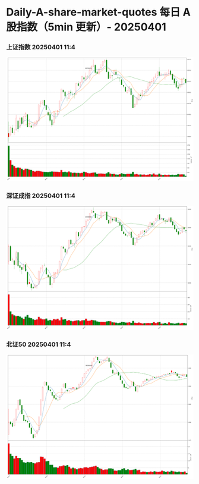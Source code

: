
# Daily-A-share-market-quotes 每日 A 股指数（5min 更新）- 20250401

### 上证指数 20250401 11:4
![](./fig/2025/4/20250401-sh000001.png)

### 深证成指 20250401 11:4
![](./fig/2025/4/20250401-sz399001.png)

### 北证50 20250401 11:4
![](./fig/2025/4/20250401-bj899050.png)
